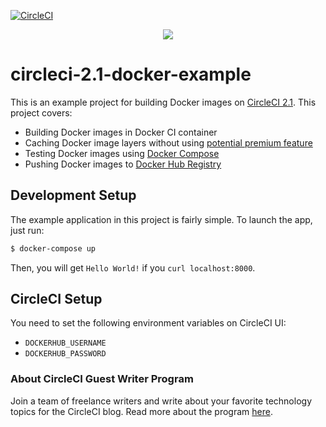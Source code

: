 [![CircleCI](https://circleci.com/gh/CIRCLECI-GWP/circleci-docker-example.svg?style=svg)](https://circleci.com/gh/CIRCLECI-GWP/circleci-docker-example)

<p align="center"><img src="https://avatars3.githubusercontent.com/u/59034516"></p>

# circleci-2.1-docker-example

This is an example project for building Docker images on [CircleCI 2.1](https://circleci.com/docs/building-docker-images/). This project covers:

- Building Docker images in Docker CI container
- Caching Docker image layers without using [potential premium feature](https://circleci.com/docs/docker-layer-caching/)
- Testing Docker images using [Docker Compose](https://docs.docker.com/compose/)
- Pushing Docker images to [Docker Hub Registry](https://docs.docker.com/engine/reference/commandline/push/)

## Development Setup

The example application in this project is fairly simple. To launch the app, just run:

```bash
$ docker-compose up
```

Then, you will get `Hello World!` if you `curl localhost:8000`.

## CircleCI Setup

You need to set the following environment variables on CircleCI UI:

- `DOCKERHUB_USERNAME`
- `DOCKERHUB_PASSWORD`

### About CircleCI Guest Writer Program

Join a team of freelance writers and write about your favorite technology topics for the CircleCI blog. Read more about the program [here](https://circle.ci/3ahQxfu).
